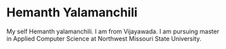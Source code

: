 # Hemanth Yalamanchili
My self Hemanth yalamanchili. I am from Vijayawada. I am pursuing master in Applied Computer Science at Northwest Missouri State University.

